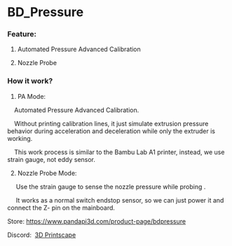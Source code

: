 # BD_Pressure

### Feature:

1. Automated Pressure Advanced Calibration

2. Nozzle Probe


### How it work?

1. PA Mode:

    Automated Pressure Advanced Calibration.

    Without printing calibration lines, it just simulate extrusion pressure behavior during acceleration and deceleration while only the extruder is working.

    This work process is similar to the Bambu Lab A1 printer, instead, we use  strain gauge, not eddy sensor.

2. Nozzle Probe Mode: 

     Use the strain gauge to sense the nozzle pressure while probing .

     It works as a normal switch endstop sensor, so we can just power it and connect the Z- pin on the mainboard. 



Store: https://www.pandapi3d.com/product-page/bdpressure

Discord:  [3D Printscape](https://discord.com/channels/804253067784355863/1403863863367176312)
